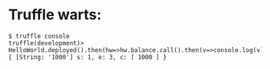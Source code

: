 Truffle warts:
==============

```
$ truffle console
truffle(development)> HelloWorld.deployed().then(hw=>hw.balance.call().then(v=>console.log(v)))
{ [String: '1000'] s: 1, e: 3, c: [ 1000 ] }
```
